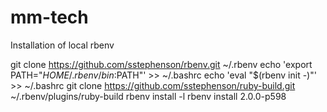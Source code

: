 mm-tech
=======

Installation of local rbenv

  git clone https://github.com/sstephenson/rbenv.git ~/.rbenv
  echo 'export PATH="$HOME/.rbenv/bin:$PATH"' >> ~/.bashrc
  echo 'eval "$(rbenv init -)"' >> ~/.bashrc
  git clone https://github.com/sstephenson/ruby-build.git ~/.rbenv/plugins/ruby-build
  rbenv install -l
  rbenv install 2.0.0-p598
  
